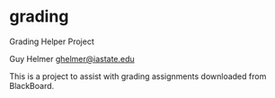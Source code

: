 grading
=======

Grading Helper Project

Guy Helmer <ghelmer@iastate.edu>

This is a project to assist with grading assignments downloaded from BlackBoard.
